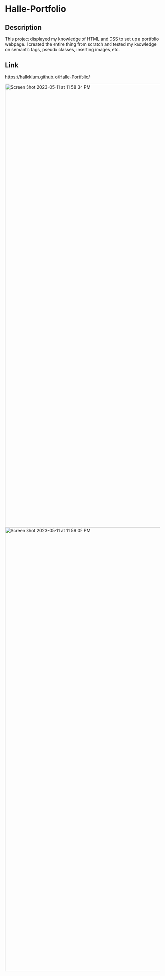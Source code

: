 # Halle-Portfolio

## Description
This project displayed my knowledge of HTML and CSS to set up a portfolio webpage. I created the entire thing from scratch and tested my knowledge on semantic tags, pseudo classes, inserting images, etc.

## Link
https://halleklum.github.io/Halle-Portfolio/

<img width="1438" alt="Screen Shot 2023-05-11 at 11 58 34 PM" src="https://github.com/halleklum/Halle-Portfolio/assets/128300265/fa609987-5239-44f3-8643-067f216cfdef">
<img width="1440" alt="Screen Shot 2023-05-11 at 11 59 09 PM" src="https://github.com/halleklum/Halle-Portfolio/assets/128300265/3530bb5f-0b05-4b67-9e52-168053cba004">
